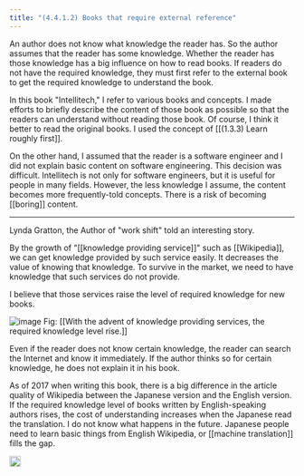 ```yaml
---
title: "(4.4.1.2) Books that require external reference"
---
```


An author does not know what knowledge the reader has. So the author assumes that the reader has some knowledge.
Whether the reader has those knowledge has a big influence on how to read books. If readers do not have the required knowledge, they must first refer to the external book to get the required knowledge to understand the book.

In this book "Intellitech," I refer to various books and concepts. I made efforts to briefly describe the content of those book as possible so that the readers can understand without reading those book. Of course, I think it better to read the original books. I used the concept of [[(1.3.3) Learn roughly first]].

On the other hand, I assumed that the reader is a software engineer and I did not explain basic content on software engineering. This decision was difficult. Intellitech is not only for software engineers, but it is useful for people in many fields. However, the less knowledge I assume, the content becomes more frequently-told concepts. There is a risk of becoming [[boring]] content.

-----

Lynda Gratton, the Author of "work shift" told an interesting story.

By the growth of "[[knowledge providing service]]" such as [[Wikipedia]], we can get knowledge provided by such service easily. It decreases the value of knowing that knowledge. To survive in the market, we need to have knowledge that such services do not provide.

I believe that those services raise the level of required knowledge for new books.

![image](https://gyazo.com/922e784e6f2ab029efbae4520bffb3db/thumb/1000)
Fig: [[With the advent of knowledge providing services, the required knowledge level rise.]]

Even if the reader does not know certain knowledge, the reader can search the Internet and know it immediately. If the author thinks so for certain knowledge, he does not explain it in his book.

As of 2017 when writing this book, there is a big difference in the article quality of Wikipedia between the Japanese version and the English version. If the required knowledge level of books written by English-speaking authors rises, the cost of understanding increases when the Japanese read the translation. I do not know what happens in the future. Japanese people need to learn basic things from English Wikipedia, or [[machine translation]] fills the gap.

<img src='https://scrapbox.io/api/pages/nishio/en/icon' alt='en.icon' height="19.5"/>